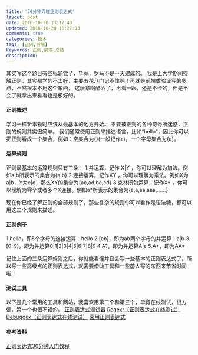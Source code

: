 ```yaml
---
title: '30分钟弄懂正则表达式'
layout: post
date: 2016-10-20 13:17:43
updated: 2016-10-20 16:27:13
comments: true
categories: 技术
tags: [正则,前端]
keywords: 正则,前端,总结
description: 
---
```


其实写这个题目有些标题党了，毕竟，罗马不是一天建成的。
我是上大学期间接触正则，其实都学的不太好，主要五花八门记不住啊！再就是前端做验证写的多点，不然根本不用这个东西，
这玩意喝醉酒了，再看一眼，还是不会的，但是不会了就拿出来看看也是极好的。

#### 正则概述
学习一样新事物时应该从最基本的地方开始。
不要被正则的各种符号所迷惑，正则的规则其实很简单。 
我们通常使用正则来描述语言，比如“hello”，因此你可以把正则看成一个集合，例如：空集合为{}(一般记作ε)，一个字母集合为{a}。 

#### 运算规则
正则最基本的运算规则只有三条： 
1.并运算，记作 X|Y ，你可以理解为加法。例如a|b所表示的集合为{a,b} 
2.连接运算，记作XY ，你可以理解为乘法。例如X为a|b，Y为c|d，那么XY的集合为{ac,ad,bc,cd} 
3.克林闭包运算，记作X* ，你可以理解为零个或者多个X连接。例如a*所表示的集合为{ε,a,aa,aaa,......} 

现在你已经了解正则的全部规则了，那些复杂的规则你可以看作是语法糖，都可以用这三个规则来描述。

#### 正则例子
1.hello，即5个字母的连接运算：hello 
2.[ab]，即为ab两个字母的并运算：a|b 
3.[0-9]，即为并运算0|1|2|3|4|5|6|7|8|9 
4.A?，即为并运算A|ε 
5.A+，即为AA*

记住上面的三条运算规则之后，你就能看懂并且会写一些基本的正则表达式了，所以写一些高级点的正则表达式，就需要借助工具和一些前人写的东西来节省时间啦！

#### 测试工具 
以下是几个常用的工具和网站，我喜欢用第二个和第三个，毕竟在线测试，很方便，第一个也很不错的。
  [正则表达式测试器](http://deerchao.net/tools/regex_tester/index.htm)
  [Regexr（正则表达式在线测试）](http://www.regexr.com/)
  [Debuggex（正则表达式在线测试）](http://www.debuggex.com/)
  [常用正则表达式](http://deerchao.net/tutorials/regex/common.htm)

#### 参考资料
  [正则表达式30分钟入门教程](http://deerchao.net/tutorials/regex/regex.htm#ad)